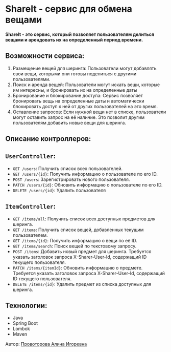 # ShareIt - сервис для обмена вещами

#### ShareIt - это сервис, который позволяет пользователям делиться вещами и арендовать их на определенный период времени.

## Возможности сервиса:
1. Размещение вещей для шеринга: Пользователи могут добавлять свои вещи, которыми они готовы поделиться с другими пользователями.
2. Поиск и аренда вещей: Пользователи могут искать вещи, которые им интересны, и бронировать их на определенные даты
3. Бронирование и блокирование доступа: Сервис позволяет бронировать вещь на определенные даты и автоматически блокировать доступ к ней от других пользователей на это время.
4. Оставление запросов: Если нужной вещи нет в списке, пользователи могут оставить запрос на её наличие. Это позволит другим пользователям добавить новые вещи для шеринга.

## Описание контроллеров:
## `UserController`:
 - `GET /users`: Получить список всех пользователей.
 - `GET /users/{id}`: Получить информацию о пользователе по его ID.
 - `POST /users`: Зарегистрировать нового пользователя.
 - `PATCH /users/{id}`: Обновить информацию о пользователе по его ID.
 - `DELETE /users/{id}`: Удалить пользователя
## `ItemController`:
 - `GET /items/all`: Получить список всех доступных предметов для шеринга.
 - `GET /items`: Получить список вещей, добавленных текущим пользователем.
 - `GET /items/{id}`: Получить информацию о вещи по её ID.
 - `GET /items/search`: Поиск вещей по текстовому запросу.
 - `POST /items`: Добавить новый предмет для шеринга. Требуется указать заголовок запроса X-Sharer-User-Id, содержащий ID текущего пользователя.
 - `PATCH /items/{itemId}`: Обновить информацию о предмете. Требуется указать заголовок запроса X-Sharer-User-Id, содержащий ID текущего пользователя.
 - `DELETE /items/{id}`: Удалить предмет из списка доступных для шеринга.

## Технологии:
- Java
- Spring Boot
- Lombok
- Maven

Автор: [Провоторова Алина Игоревна](https://t.me/alinamalina998)